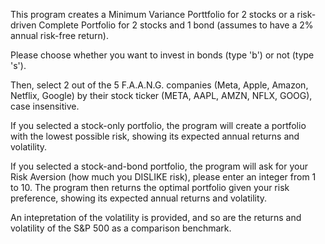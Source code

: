 This program creates a Minimum Variance Porttfolio for 2 stocks or a risk-driven Complete Portfolio for 2 stocks and 1 bond (assumes to have a 2% annual risk-free return).

Please choose whether you want to invest in bonds (type 'b') or not (type 's').

Then, select 2 out of the 5 F.A.A.N.G. companies (Meta, Apple, Amazon, Netflix, Google) by their stock ticker (META, AAPL, AMZN, NFLX, GOOG), case insensitive.

If you selected a stock-only portfolio, the program will create a portfolio with the lowest possible risk, showing its expected annual returns and volatility.

If you selected a stock-and-bond portfolio, the program will ask for your Risk Aversion (how much you DISLIKE risk), please enter an integer from 1 to 10. The program then returns the optimal portfolio given your risk preference, showing its expected annual returns and volatility.

An intepretation of the volatility is provided, and so are the returns and volatility of the S&P 500 as a comparison benchmark.
